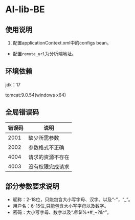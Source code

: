 # AI-lib-BE
## 使用说明
1. 配置applicationContext.xml中的configs bean。
+ 配置`remote_url`为分析端地址。
## 环境依赖
jdk：17 

tomcat:9.0.54(windows x64)
## 全局错误码
| 错误码 | 说明 |
| --- | --- |
| 2001 |缺少所需参数|
|2002|参数格式不正确|
|4004|请求的资源不存在|
|4003|没有权限完成请求|

## 部分参数要求说明
+ 昵称：2-18位，只能包含大小写字母、汉字、以及“-”，“_”。
+ 用户名：6-15位,只能包含大小写字母以及数字。
+ 密码：大小写字母、数字以及“.@$!%*#_~?&^”。
